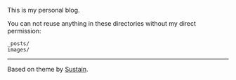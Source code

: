 This is my personal blog. 

You can not reuse anything in these directories without my direct permission:

```
_posts/   
images/
```

----

Based on theme by [Sustain](https://github.com/biomadeira/sustain).
